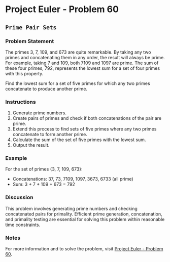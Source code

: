 # Project Euler - Problem 60

## `Prime Pair Sets`

### Problem Statement

The primes 3, 7, 109, and 673 are quite remarkable. By taking any two primes and concatenating them in any order, the result will always be prime. For example, taking 7 and 109, both 7109 and 1097 are prime. The sum of these four primes, 792, represents the lowest sum for a set of four primes with this property.

Find the lowest sum for a set of five primes for which any two primes concatenate to produce another prime.

### Instructions

1. Generate prime numbers.
2. Create pairs of primes and check if both concatenations of the pair are prime.
3. Extend this process to find sets of five primes where any two primes concatenate to form another prime.
4. Calculate the sum of the set of five primes with the lowest sum.
5. Output the result.

### Example

For the set of primes {3, 7, 109, 673}:
- Concatenations: 37, 73, 7109, 1097, 3673, 6733 (all prime)
- Sum: 3 + 7 + 109 + 673 = 792

### Discussion

This problem involves generating prime numbers and checking concatenated pairs for primality. Efficient prime generation, concatenation, and primality testing are essential for solving this problem within reasonable time constraints.

### Notes

For more information and to solve the problem, visit [Project Euler - Problem 60](https://projecteuler.net/problem=60).

